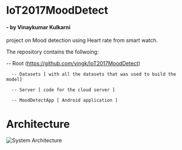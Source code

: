 # IoT2017MoodDetect
#### - by Vinaykumar Kulkarni
project on Mood detection using Heart rate from smart watch.


The repository contains the follwoing:

  -- Root (https://github.com/vingk/IoT2017MoodDetect)
      
      
      -- Datasets [ with all the datasets that was used to build the model]
      
      -- Server [ code for the cloud server ]
      
      -- MoodDetectApp [ Android application ]

# Architecture
![System Architecture](https://github.com/vingk/IoT2017MoodDetect/blob/master/docs/Picture1.jpg)

